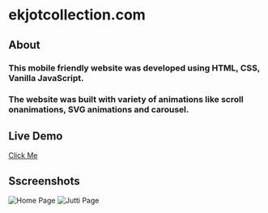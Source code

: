 ﻿# ekjotcollection.com

## About

### This mobile friendly website was developed using HTML, CSS, Vanilla JavaScript.
### The website was built with variety of animations like scroll onanimations, SVG animations and carousel. 

## Live Demo

<a href="https://ekjotcollection.vercel.app/" target="_blank">Click Me</a>

## Sscreenshots

<img src="./demo-images/home.png" alt="Home Page">
<img src="./demo-images/jutti.png" alt="Jutti Page">